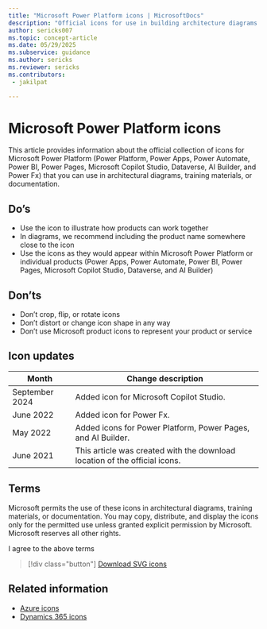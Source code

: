 ```yaml
---
title: "Microsoft Power Platform icons | MicrosoftDocs"
description: "Official icons for use in building architecture diagrams and illustrations for Microsoft Power Platform (Power Platform, Power Apps, Power Automate, Power BI, Power Pages, Microsoft Copilot Studio, Dataverse, AI Builder, and Power Fx)."
author: sericks007
ms.topic: concept-article
ms.date: 05/29/2025
ms.subservice: guidance
ms.author: sericks
ms.reviewer: sericks
ms.contributors:
 - jakilpat

---
```


# Microsoft Power Platform icons

This article provides information about the official collection of icons for Microsoft Power Platform (Power Platform, Power Apps, Power Automate, Power BI, Power Pages, Microsoft Copilot Studio, Dataverse, AI Builder, and Power Fx) that you can use in architectural diagrams, training materials, or documentation.

## Do’s

- Use the icon to illustrate how products can work together
- In diagrams, we recommend including the product name somewhere close to the icon
- Use the icons as they would appear within Microsoft Power Platform or individual products (Power Apps, Power Automate, Power BI, Power Pages, Microsoft Copilot Studio, Dataverse, and AI Builder)

## Don’ts

- Don’t crop, flip, or rotate icons
- Don’t distort or change icon shape in any way
- Don’t use Microsoft product icons to represent your product or service

## Icon updates

|Month|Change description|
|---|---|
|September 2024|Added icon for Microsoft Copilot Studio.|
|June 2022|Added icon for Power Fx.|
|May 2022|Added icons for Power Platform, Power Pages, and AI Builder.|
|June 2021|This article was created with the download location of the official icons.|

## Terms

Microsoft permits the use of these icons in architectural diagrams, training materials, or documentation. You may copy, distribute, and display the icons only for the permitted use unless granted explicit permission by Microsoft. Microsoft reserves all other rights.


<div id="consent-checkbox">
I agree to the above terms
</div>

 > [!div class="button"]
 > [Download SVG icons](https://download.microsoft.com/download/e/f/4/ef434e60-8cdc-4dd1-9d9f-e58670e57ec1/Power_Platform_scalable.zip)

## Related information

- [Azure icons](/azure/architecture/icons)
- [Dynamics 365 icons](/dynamics365/get-started/icons)
